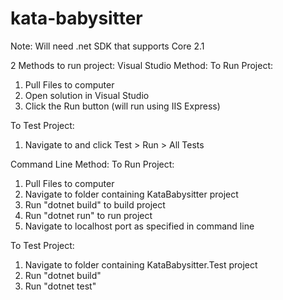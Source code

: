 # kata-babysitter
Note: Will need .net SDK that supports Core 2.1

2 Methods to run project:
Visual Studio Method:
To Run Project:
1. Pull Files to computer
2. Open solution in Visual Studio
3. Click the Run button (will run using IIS Express)

To Test Project:
1. Navigate to and click Test > Run > All Tests

Command Line Method:
To Run Project:
1. Pull Files to computer
2. Navigate to folder containing KataBabysitter project
2. Run "dotnet build" to build project
3. Run "dotnet run" to run project
4. Navigate to localhost port as specified in command line

To Test Project: 
1. Navigate to folder containing KataBabysitter.Test project
2. Run "dotnet build"
3. Run "dotnet test"

